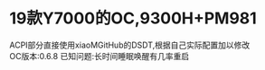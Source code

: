 # 19款Y7000的OC,9300H+PM981  
ACPI部分直接使用xiaoMGitHub的DSDT,根据自己实际配置加以修改  
OC版本:0.6.8
已知问题:长时间睡眠唤醒有几率重启    
